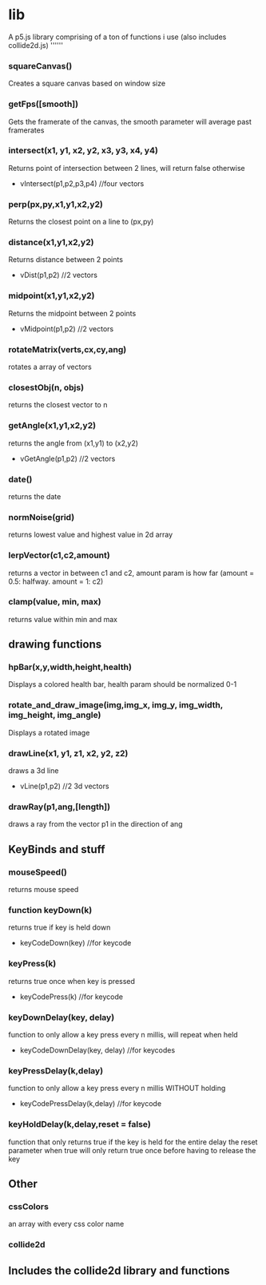 # lib
A p5.js library comprising of a ton of functions i use (also includes collide2d.js)
'''<script src="https://cdn.jsdelivr.net/gh/Vetronuss/lib/lib.js"></script>'''
### squareCanvas()
Creates a square canvas based on window size
### getFps([smooth])
Gets the framerate of the canvas, the smooth parameter will average past framerates
### intersect(x1, y1, x2, y2, x3, y3, x4, y4)
Returns point of intersection between 2 lines, will return false otherwise
- vIntersect(p1,p2,p3,p4) //four vectors
### perp(px,py,x1,y1,x2,y2)
Returns the closest point on a line to (px,py)
### distance(x1,y1,x2,y2)
Returns distance between 2 points
- vDist(p1,p2) //2 vectors
### midpoint(x1,y1,x2,y2)
Returns the midpoint between 2 points
- vMidpoint(p1,p2) //2 vectors
### rotateMatrix(verts,cx,cy,ang)
rotates a array of vectors
### closestObj(n, objs)
returns the closest vector to n
### getAngle(x1,y1,x2,y2)
returns the angle from (x1,y1) to (x2,y2)
- vGetAngle(p1,p2) //2 vectors
### date()
returns the date
### normNoise(grid)
returns lowest value and highest value in 2d array
### lerpVector(c1,c2,amount)
returns a vector in between c1 and c2, amount param is how far (amount = 0.5: halfway. amount = 1: c2)
### clamp(value, min, max)
returns value within min and max
## drawing functions
### hpBar(x,y,width,height,health)
Displays a colored health bar, health param should be normalized 0-1
### rotate_and_draw_image(img,img_x, img_y, img_width, img_height, img_angle)
Displays a rotated image
### drawLine(x1, y1, z1, x2, y2, z2)
draws a 3d line
- vLine(p1,p2) //2 3d vectors
### drawRay(p1,ang,[length])
draws a ray from the vector p1 in the direction of ang
## KeyBinds and stuff
### mouseSpeed()
returns mouse speed
### function keyDown(k)
returns true if key is held down
- keyCodeDown(key) //for keycode
### keyPress(k)
returns true once when key is pressed
- keyCodePress(k) //for keycode
### keyDownDelay(key, delay)
function to only allow a key press every n millis, will repeat when held
- keyCodeDownDelay(key, delay) //for keycodes
### keyPressDelay(k,delay)
function to only allow a key press every n millis WITHOUT holding
- keyCodePressDelay(k,delay) //for keycode
### keyHoldDelay(k,delay,reset = false)
function that only returns true if the key is held for the entire delay
the reset parameter when true will only return true once before having to release the key
## Other
### cssColors
an array with every css color name
### collide2d
Includes the collide2d library and functions
---
